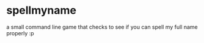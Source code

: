 # spellmyname
a small command line game that checks to see if you can spell my full name properly :p

